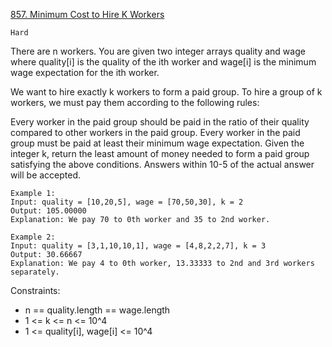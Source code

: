[857. Minimum Cost to Hire K Workers](https://leetcode.com/problems/minimum-cost-to-hire-k-workers/)

`Hard`

There are n workers. You are given two integer arrays quality and wage where quality[i] is the quality of the ith worker and wage[i] is the minimum wage expectation for the ith worker.

We want to hire exactly k workers to form a paid group. To hire a group of k workers, we must pay them according to the following rules:

Every worker in the paid group should be paid in the ratio of their quality compared to other workers in the paid group.
Every worker in the paid group must be paid at least their minimum wage expectation.
Given the integer k, return the least amount of money needed to form a paid group satisfying the above conditions. Answers within 10-5 of the actual answer will be accepted.

```
Example 1:
Input: quality = [10,20,5], wage = [70,50,30], k = 2
Output: 105.00000
Explanation: We pay 70 to 0th worker and 35 to 2nd worker.

Example 2:
Input: quality = [3,1,10,10,1], wage = [4,8,2,2,7], k = 3
Output: 30.66667
Explanation: We pay 4 to 0th worker, 13.33333 to 2nd and 3rd workers separately.
``` 

Constraints:

- n == quality.length == wage.length
- 1 <= k <= n <= 10^4
- 1 <= quality[i], wage[i] <= 10^4

